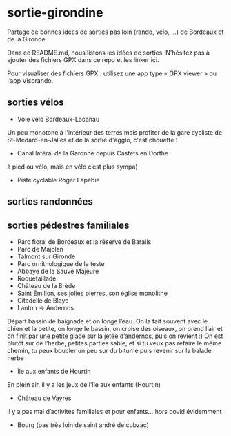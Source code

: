 # sortie-girondine
Partage de bonnes idées de sorties pas loin (rando, vélo, ...) de Bordeaux et de la Gironde

Dans ce README.md, nous listons les idées de sorties. N'hésitez pas à ajouter des fichiers GPX dans ce repo et les linker ici.

Pour visualiser des fichiers GPX : utilisez une app type « GPX viewer » ou l’app Visorando.

## sorties vélos

- Voie vélo Bordeaux-Lacanau 

Un peu monotone à l'intérieur des terres mais profiter de la gare cycliste de St-Médard-en-Jalles et de la sortie d'agglo, c'est chouette !

- Canal latéral de la Garonne depuis Castets en Dorthe 

à pied ou vélo, mais en vélo c’est plus sympa)

- Piste cyclable Roger Lapébie

## sorties randonnées


## sorties pédestres familiales

- Parc floral de Bordeaux et la réserve de Barails
- Parc de Majolan
- Talmont sur Gironde
- Parc ornithologique de la teste
- Abbaye de la Sauve Majeure
- Roquetaillade
- Château de la Brède
- Saint Émilion, ses jolies pierres, son église monolithe
- Citadelle de Blaye
- Lanton -> Andernos

Départ bassin de baignade et on longe l’eau.
On la fait souvent avec le chien et la petite, on longe le bassin, on croise des oiseaux, on prend l’air et on finit par une petite glace sur la jetée d’andernos, puis on revient :) On est plutôt sur de l’herbe, petites parties sable, et si tu veux pas refaire le même chemin, tu peux boucler un peu sur du bitume puis revenir sur la balade herbe

- Île aux enfants de Hourtin

En plein air, il y a les jeux de l'île aux enfants (Hourtin)

- Château de Vayres 

il y a pas mal d’activités familiales et pour enfants... hors covid évidemment

- Bourg (pas très loin de saint andré de cubzac) 
